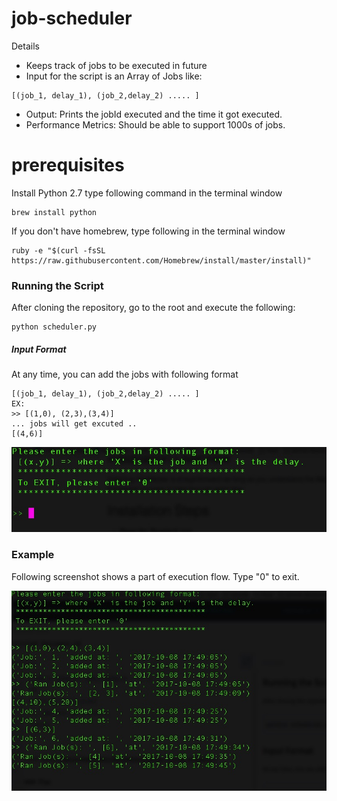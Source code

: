 # job-scheduler

Details

  - Keeps track of jobs to be executed in future
  - Input for the script is an Array of Jobs like:
  ```
  [(job_1, delay_1), (job_2,delay_2) ..... ]
  ```
  - Output: Prints the jobId executed and the time it got executed.
  - Performance Metrics: Should be able to support 1000s of jobs.

# prerequisites
Install Python 2.7 type following command in the terminal window
  ```
  brew install python
  ```
  If you don't have homebrew, type following in the terminal window
  ```
  ruby -e "$(curl -fsSL https://raw.githubusercontent.com/Homebrew/install/master/install)"
  ```

### Running the Script
After cloning the repository, go to the root and execute the following:
```
python scheduler.py
```

##### Input Format
At any time, you can add the jobs with following format
  ```
  [(job_1, delay_1), (job_2,delay_2) ..... ]
  EX:
  >> [(1,0), (2,3),(3,4)]
  ... jobs will get excuted ..
  [(4,6)]
  ```

![Alt text](input_format.jpg?raw=true "Title")


### Example

Following screenshot shows a part of execution flow.
Type "0" to exit.


![Alt text](execution_flow.jpg?raw=true "Title")

